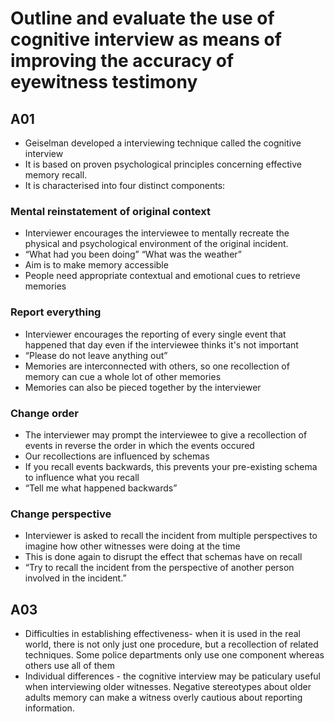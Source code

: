 # Outline and evaluate the use of cognitive interview as means of improving the accuracy of eyewitness testimony

## A01
- Geiselman developed a interviewing technique called the cognitive interview
- It is based on proven psychological principles concerning effective memory recall.
- It is characterised into four distinct components:

### Mental reinstatement of original context
- Interviewer encourages the interviewee to mentally recreate the physical and psychological environment of the original incident.
- “What had you been doing” “What was the weather”
- Aim is to make memory accessible
- People need appropriate contextual and emotional cues to retrieve memories

### Report everything
- Interviewer encourages the reporting of every single event that happened that day even if the interviewee thinks it's not important
- “Please do not leave anything out”
- Memories are interconnected with others, so one recollection of memory can cue a whole lot of other memories
- Memories can also be pieced together by the interviewer

### Change order
- The interviewer may prompt the interviewee to give a recollection of events in reverse the order in which the events occured
- Our recollections are influenced by schemas
- If you recall events backwards, this prevents your pre-existing schema to influence what you recall
- “Tell me what happened backwards”

### Change perspective
- Interviewer is asked to recall the incident from multiple perspectives to imagine how other witnesses were doing at the time
- This is done again to disrupt the effect that schemas have on recall
- “Try to recall the incident from the perspective of another person involved in the incident.”

## A03
- Difficulties in establishing effectiveness- when it is used in the real world, there is not only just one procedure, but a recollection of related techniques. Some police departments only use one component whereas others use all of them
- Individual differences - the cognitive interview may be paticulary useful when interviewing older witnesses. Negative stereotypes about older adults memory can make a witness overly cautious about reporting information.
